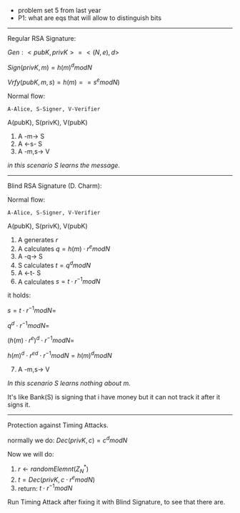 - problem set 5 from last year
- P1: what are eqs that will allow to distinguish bits

---
Regular RSA Signature:

$Gen:<pubK, privK> = <(N,e), d>$

$Sign(privK, m) = h(m)^d modN$

$Vrfy(pubK,m,s) = h(m) == s^e mod N)$

Normal flow:

`A-Alice, S-Signer, V-Verifier`

A(pubK), S(privK), V(pubK)

1. A -m-> S
2. A <-s- S
3. A -m,s-> V

*in this scenario S learns the message.*

---
Blind RSA Signature (D. Charm):

Normal flow:

`A-Alice, S-Signer, V-Verifier`

A(pubK), S(privK), V(pubK)
1. A generates $r$
2. A calculates $q = h(m) \cdot r^e mod N$ 
3. A -q-> S
4. S calculates $t=q^d mod N$
5. A <-t- S
6. A calculates $s = t \cdot r^{-1} mod N$

it holds:

$s = t \cdot r^{-1} mod N =$

$q^d \cdot r^{-1} mod N =$

$(h(m)\cdot r^e)^d \cdot r^{-1} mod N =$

$h(m)^d \cdot r^{ed} \cdot r^{-1} mod N = h(m)^d mod N$

7. A -m,s-> V

*In this scenario S learns nothing about m.*

It's like Bank(S) is signing that i have money but it can not track it after it signs it. 

---
Protection against Timing Attacks.

normally we do: $Dec(privK,c) = c^d mod N$

Now we will do:
1. $r \leftarrow randomElemnt(Z_N^*)$
2. $t = Dec(privK, c \cdot r^e mod N)$
3. return: $t \cdot r^{-1} mod N$

Run Timing Attack after fixing it with Blind Signature, to see that there are.